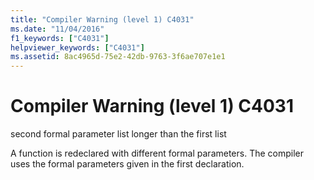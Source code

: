 ```yaml
---
title: "Compiler Warning (level 1) C4031"
ms.date: "11/04/2016"
f1_keywords: ["C4031"]
helpviewer_keywords: ["C4031"]
ms.assetid: 8ac4965d-75e2-42db-9763-3f6ae707e1e1
---
```

# Compiler Warning (level 1) C4031

second formal parameter list longer than the first list

A function is redeclared with different formal parameters. The compiler uses the formal parameters given in the first declaration.
